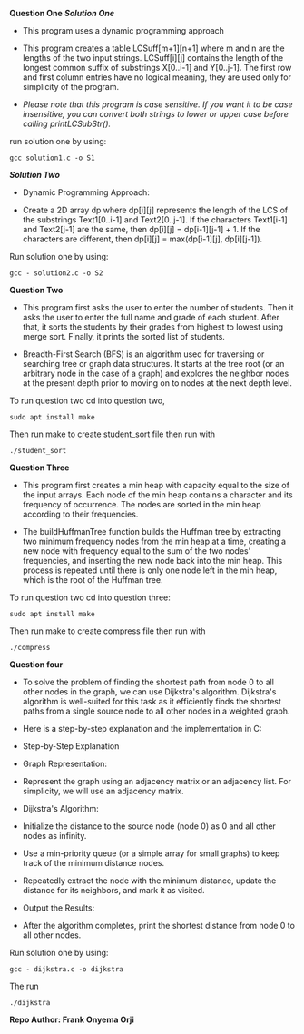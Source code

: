 **Question One**
***Solution One***
- This program uses a dynamic programming approach

- This program creates a table LCSuff[m+1][n+1] where m and n are the lengths of the two input strings. LCSuff[i][j] contains the length of the longest common suffix of substrings X[0..i-1] and Y[0..j-1]. The first row and first column entries have no logical meaning, they are used only for simplicity of the program.

- *Please note that this program is case sensitive. If you want it to be case insensitive, you can convert both strings to lower or upper case before calling printLCSubStr().*

run solution one by using:

    gcc solution1.c -o S1

***Solution Two***
- Dynamic Programming Approach:

- Create a 2D array dp where dp[i][j] represents the length of the LCS of the substrings Text1[0..i-1] and Text2[0..j-1].
    If the characters Text1[i-1] and Text2[j-1] are the same, then dp[i][j] = dp[i-1][j-1] + 1.
    If the characters are different, then dp[i][j] = max(dp[i-1][j], dp[i][j-1]).

Run solution one by using:

    gcc - solution2.c -o S2


**Question Two**

- This program first asks the user to enter the number of students. Then it asks the user to enter the full name and grade of each student. After that, it sorts the students by their grades from highest to lowest using merge sort. Finally, it prints the sorted list of students.

- Breadth-First Search (BFS) is an algorithm used for traversing or searching tree or graph data structures. It starts at the tree root (or an arbitrary node in the case of a graph) and explores the neighbor nodes at the present depth prior to moving on to nodes at the next depth level.

To run question two cd into question two,

    sudo apt install make 

Then run make to create student_sort file then run with

    ./student_sort


**Question Three**

- This program first creates a min heap with capacity equal to the size of the input arrays. Each node of the min heap contains a character and its frequency of occurrence. The nodes are sorted in the min heap according to their frequencies.

- The buildHuffmanTree function builds the Huffman tree by extracting two minimum frequency nodes from the min heap at a time, creating a new node with frequency equal to the sum of the two nodes’ frequencies, and inserting the new node back into the min heap. This process is repeated until there is only one node left in the min heap, which is the root of the Huffman tree.

To run question two cd into question three:

    sudo apt install make 

Then run make to create compress file then run with

    ./compress


**Question four**
- To solve the problem of finding the shortest path from node 0 to all other nodes in the graph, we can use Dijkstra's algorithm. Dijkstra's algorithm is well-suited for this task as it efficiently finds the shortest paths from a single source node to all other nodes in a weighted graph.

- Here is a step-by-step explanation and the implementation in C:

- Step-by-Step Explanation
- Graph Representation:

- Represent the graph using an adjacency matrix or an adjacency list. For simplicity, we will use an adjacency matrix.
- Dijkstra's Algorithm:

- Initialize the distance to the source node (node 0) as 0 and all other nodes as infinity.
- Use a min-priority queue (or a simple array for small graphs) to keep track of the minimum distance nodes.
- Repeatedly extract the node with the minimum distance, update the distance for its neighbors, and mark it as visited.
- Output the Results:

- After the algorithm completes, print the shortest distance from node 0 to all other nodes.

Run solution one by using:

    gcc - dijkstra.c -o dijkstra

The run

    ./dijkstra


**Repo Author: Frank Onyema Orji**